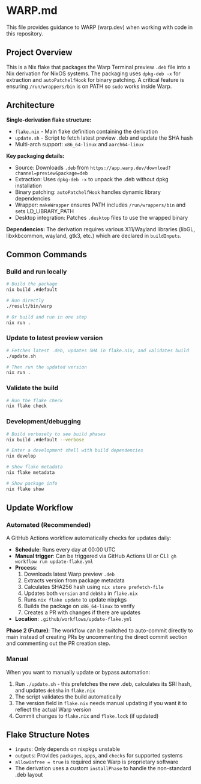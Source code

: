 # WARP.md

This file provides guidance to WARP (warp.dev) when working with code in this repository.

## Project Overview

This is a Nix flake that packages the Warp Terminal preview `.deb` file into a Nix derivation for NixOS systems. The packaging uses `dpkg-deb -x` for extraction and `autoPatchelfHook` for binary patching. A critical feature is ensuring `/run/wrappers/bin` is on PATH so `sudo` works inside Warp.

## Architecture

**Single-derivation flake structure:**
- `flake.nix` - Main flake definition containing the derivation
- `update.sh` - Script to fetch latest preview .deb and update the SHA hash
- Multi-arch support: `x86_64-linux` and `aarch64-linux`

**Key packaging details:**
- Source: Downloads `.deb` from `https://app.warp.dev/download?channel=preview&package=deb`
- Extraction: Uses `dpkg-deb -x` to unpack the .deb without dpkg installation
- Binary patching: `autoPatchelfHook` handles dynamic library dependencies
- Wrapper: `makeWrapper` ensures PATH includes `/run/wrappers/bin` and sets LD_LIBRARY_PATH
- Desktop integration: Patches `.desktop` files to use the wrapped binary

**Dependencies:**
The derivation requires various X11/Wayland libraries (libGL, libxkbcommon, wayland, gtk3, etc.) which are declared in `buildInputs`.

## Common Commands

### Build and run locally
```bash
# Build the package
nix build .#default

# Run directly
./result/bin/warp

# Or build and run in one step
nix run .
```

### Update to latest preview version
```bash
# Fetches latest .deb, updates SHA in flake.nix, and validates build
./update.sh

# Then run the updated version
nix run .
```

### Validate the build
```bash
# Run the flake check
nix flake check
```

### Development/debugging
```bash
# Build verbosely to see build phases
nix build .#default --verbose

# Enter a development shell with build dependencies
nix develop

# Show flake metadata
nix flake metadata

# Show package info
nix flake show
```

## Update Workflow

### Automated (Recommended)

A GitHub Actions workflow automatically checks for updates daily:
- **Schedule**: Runs every day at 00:00 UTC
- **Manual trigger**: Can be triggered via GitHub Actions UI or CLI: `gh workflow run update-flake.yml`
- **Process**:
  1. Downloads latest Warp preview `.deb`
  2. Extracts version from package metadata
  3. Calculates SHA256 hash using `nix store prefetch-file`
  4. Updates both `version` and `debSha` in `flake.nix`
  5. Runs `nix flake update` to update nixpkgs
  6. Builds the package on `x86_64-linux` to verify
  7. Creates a PR with changes if there are updates
- **Location**: `.github/workflows/update-flake.yml`

**Phase 2 (Future)**: The workflow can be switched to auto-commit directly to main instead of creating PRs by uncommenting the direct commit section and commenting out the PR creation step.

### Manual

When you want to manually update or bypass automation:
1. Run `./update.sh` - this prefetches the new .deb, calculates its SRI hash, and updates `debSha` in `flake.nix`
2. The script validates the build automatically
3. The version field in `flake.nix` needs manual updating if you want it to reflect the actual Warp version
4. Commit changes to `flake.nix` and `flake.lock` (if updated)

## Flake Structure Notes

- `inputs`: Only depends on nixpkgs unstable
- `outputs`: Provides `packages`, `apps`, and `checks` for supported systems
- `allowUnfree = true` is required since Warp is proprietary software
- The derivation uses a custom `installPhase` to handle the non-standard .deb layout